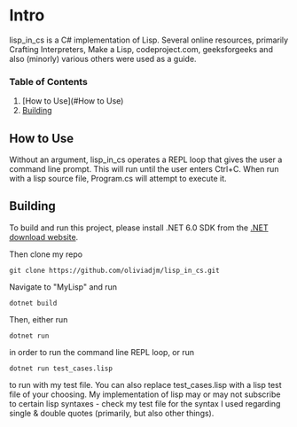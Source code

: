 
[//]: # (This document is best viewed on GitHub: https://github.com/oliviadjm/lisp_in_cs)

# Intro
lisp_in_cs is a C# implementation of Lisp. Several online resources, primarily Crafting Interpreters, Make a Lisp, codeproject.com, geeksforgeeks and also (minorly) various others were used as a guide. 


### Table of Contents
1. [How to Use](#How to Use)
2. [Building](#building)

## How to Use
Without an argument, lisp_in_cs operates a REPL loop that gives the user a command line prompt. This will run until the user enters Ctrl+C. When run with a lisp source file, Program.cs will attempt to execute it. 

## Building
To build and run this project, please install .NET 6.0 SDK from the [.NET download website](https://dotnet.microsoft.com/en-us/download/dotnet/6.0).

Then clone my repo
```
git clone https://github.com/oliviadjm/lisp_in_cs.git
```
Navigate to "MyLisp" and run
```
dotnet build
```
Then, either run 
```
dotnet run
```
in order to run the command line REPL loop, or run
```
dotnet run test_cases.lisp
```
to run with my test file. You can also replace test_cases.lisp with a lisp test file of your choosing. My implementation of lisp may or may not subscribe to certain lisp syntaxes - check my test file for the syntax I used regarding single & double quotes (primarily, but also other things).

